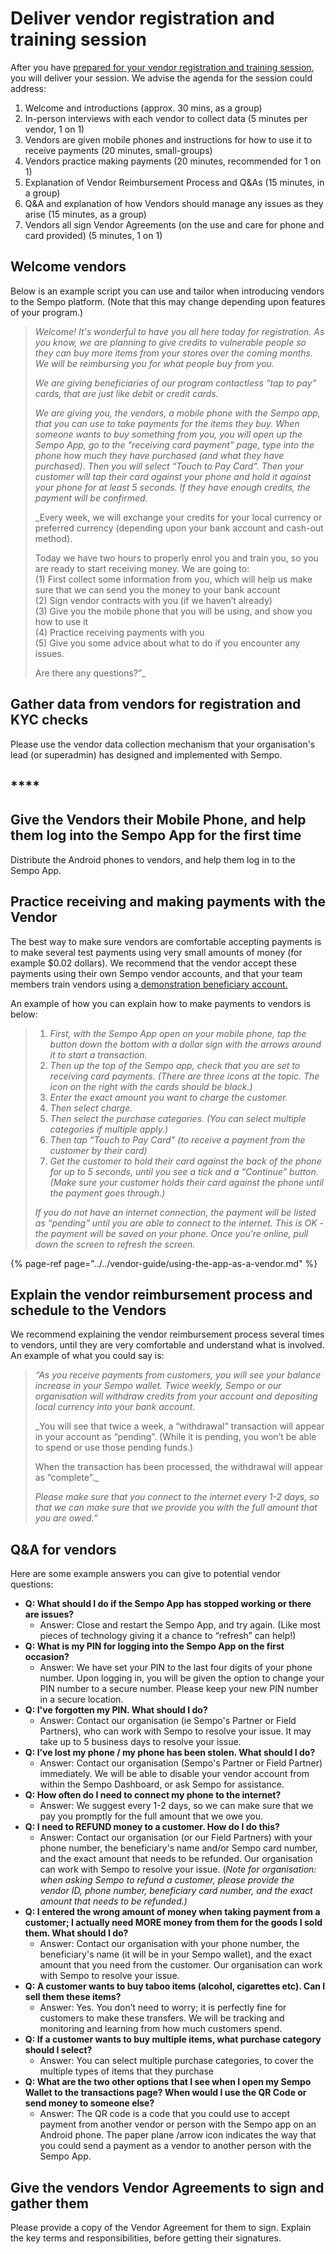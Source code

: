 # Deliver vendor registration and training session

After you have [prepared for your vendor registration and training session](plan-your-vendor-in-person-registration-and-training-session.md), you will deliver your session. We advise the agenda for the session could address: 

1. Welcome and introductions \(approx. 30 mins, as a group\)
2. In-person interviews with each vendor to collect data \(5 minutes per vendor, 1 on 1\)
3. Vendors are given mobile phones and instructions for how to use it to receive payments \(20 minutes, small-groups\)
4. Vendors practice making payments \(20 minutes, recommended for 1 on 1\)
5. Explanation of Vendor Reimbursement Process and Q&As \(15 minutes, in a group\)
6. Q&A and explanation of how Vendors should manage any issues as they arise \(15 minutes, as a group\) 
7. Vendors all sign Vendor Agreements \(on the use and care for phone and card provided\) \(5 minutes, 1 on 1\)

## Welcome vendors 

Below is an example script you can use and tailor when introducing vendors to the Sempo platform. \(Note that this may change depending upon features of your program.\)

> _Welcome! It's wonderful to have you all here today for registration. As you know, we are planning to give credits to vulnerable people so they can buy more items from your stores over the coming months. We will be reimbursing you for what people buy from you._
>
> _We are giving beneficiaries of our program contactless “tap to pay” cards, that are just like debit or credit cards._
>
> _We are giving you, the vendors, a mobile phone with the Sempo app, that you can use to take payments for the items they buy. When someone wants to buy something from you, you will open up the Sempo App, go to the “receiving card payment” page, type into the phone how much they have purchased \(and what they have purchased\). Then you will select “Touch to Pay Card”. Then your customer will tap their card against your phone and hold it against your phone for at least 5 seconds. If they have enough credits, the payment will be confirmed._ 
>
> _Every week, we will exchange your credits for your local currency or preferred currency \(depending upon your bank account and cash-out method\).  
>   
> Today we have two hours to properly enrol you and train you, so you are ready to start receiving money. We are going to:  
> \(1\) First collect some information from you, which will help us make sure that we can send you the money to your bank account  
> \(2\) Sign vendor contracts with you \(if we haven’t already\)  
> \(3\) Give you the mobile phone that you will be using, and show you how to use it  
> \(4\) Practice receiving payments with you  
> \(5\) Give you some advice about what to do if you encounter any issues.  
>   
> Are there any questions?”_



## **Gather data from vendors for registration and KYC checks**

Please use the vendor data collection mechanism that your organisation's lead \(or superadmin\) has designed and implemented with Sempo.

## \*\*\*\*

## **Give the Vendors their Mobile Phone, and help them log into the Sempo App for the first time**

Distribute the Android phones to vendors, and help them log in to the Sempo App. 

## **Practice receiving and making payments with the Vendor**

The best way to make sure vendors are comfortable accepting payments is to make several test payments using very small amounts of money \(for example $0.02 dollars\). We recommend that the vendor accept these payments using their own Sempo vendor accounts, and that your team members train vendors using a[ demonstration beneficiary account. ](plan-your-vendor-in-person-registration-and-training-session.md#creating-a-small-number-of-demonstration-vendor-phone-accounts-and-beneficiary-cards-accounts-for-training-purposes)  
  
An example of how you can explain how to make payments to vendors is below:

> 1. _First, with the Sempo App open on your mobile phone, tap the button down the bottom with a dollar sign with the arrows around it to start a transaction._ 
> 2. _Then up the top of the Sempo app, check that you are set to receiving card payments. \(There are three icons at the topic. The icon on the right with the cards should be black.\)_ 
> 3. _Enter the exact amount you want to charge the customer._ 
> 4. _Then select charge._
> 5. _Then select the purchase categories. \(You can select multiple categories if multiple apply.\)_
> 6. _Then tap “Touch to Pay Card” \(to receive a payment from the customer by their card\)_
> 7. _Get the customer to hold their card against the back of the phone for up to 5 seconds, until you see a tick and a “Continue” button. \(Make sure your customer holds their card against the phone until the payment goes through.\)_
>
> _If you do not have an internet connection, the payment will be listed as “pending” until you are able to connect to the internet. This is OK - the payment will be saved on your phone. Once you’re online, pull down the screen to refresh the screen._

{% page-ref page="../../vendor-guide/using-the-app-as-a-vendor.md" %}

## **Explain the vendor reimbursement process and schedule to the Vendors**

We recommend explaining the vendor reimbursement process several times to vendors, until they are very comfortable and understand what is involved. An example of what you could say is:

> _“As you receive payments from customers, you will see your balance increase in your Sempo wallet. Twice weekly, Sempo or our organisation will withdraw credits from your account and depositing local currency into your bank account._
>
> _You will see that twice a week, a “withdrawal” transaction will appear in your account as “pending”. \(While it is pending, you won’t be able to spend or use those pending funds.\)  
>   
> When the transaction has been processed, the withdrawal will appear as “complete”._ 
>
> _Please make sure that you connect to the internet every 1-2 days, so that we can make sure that we provide you with the full amount that you are owed.”_

##  Q&A for vendors 

Here are some example answers you can give to potential vendor questions:

* **Q: What should I do if the Sempo App has stopped working or there are issues?**
  * Answer: Close and restart the Sempo App, and try again. \(Like most pieces of technology giving it a chance to “refresh” can help!\)
* **Q: What is my PIN for logging into the Sempo App on the first occasion?** 
  * Answer: We have set your PIN to the last four digits of your phone number. Upon logging in, you will be given the option to change your PIN number to a secure number. Please keep your new PIN number in a secure location. 
* **Q: I've forgotten my PIN. What should I do?** 
  * Answer: Contact our organisation \(ie Sempo's Partner or Field Partners\), who can work with Sempo to resolve your issue. It may take up to 5 business days to resolve your issue.
* **Q: I’ve lost my phone / my phone has been stolen. What should I do?** 
  * Answer: Contact our organisation \(Sempo's Partner or Field Partner\) immediately. We will be able to disable your vendor account from within the Sempo Dashboard, or ask Sempo for assistance. 
* **Q: How often do I need to connect my phone to the internet?** 
  * Answer: We suggest every 1-2 days, so we can make sure that we pay you promptly for the full amount that we owe you.
* **Q: I need to REFUND money to a customer. How do I do this?**
  * Answer: Contact our organisation \(or our Field Partners\) with your phone number, the beneficiary's name and/or Sempo card number, and the exact amount that needs to be refunded. Our organisation can work with Sempo to resolve your issue.  \(_Note for organisation: when asking Sempo to refund a customer, please provide the vendor ID, phone number, beneficiary card number, and the exact amount that needs to be refunded.\)_
* **Q: I entered the wrong amount of money when taking payment from a customer; I actually need MORE money from them for the goods I sold them. What should I do?**
  * Answer: Contact our organisation with your phone number, the beneficiary's name \(it will be in your Sempo wallet\), and the exact amount that you need from the customer. Our organisation can work with Sempo to resolve your issue. 
* **Q: A customer wants to buy taboo items \(alcohol, cigarettes etc\). Can I sell them these items?**
  * Answer: Yes. You don’t need to worry; it is perfectly fine for customers to make these transfers. We will be tracking and monitoring and learning from how much customers spend. 
* **Q: If a customer wants to buy multiple items, what purchase category should I select?** 
  * Answer: You can select multiple purchase categories, to cover the multiple types of items that they purchase
* **Q: What are the two other options that I see when I open my Sempo Wallet to the transactions page? When would I use the QR Code or send money to someone else?**
  * Answer: The QR code is a code that you could use to accept payment from another vendor or person with the Sempo app on an Android phone. The paper plane /arrow icon indicates the way that you could send a payment as a vendor to another person with the Sempo App.

## **Give the vendors Vendor Agreements to sign and gather them**

Please provide a copy of the Vendor Agreement for them to sign. Explain the key terms and responsibilities, before getting their signatures.

